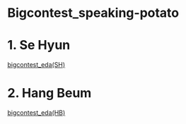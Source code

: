 # Bigcontest_speaking-potato

# 1. Se Hyun
[bigcontest_eda(SH)](https://nbviewer.org/github/sehyun1094/Bigcontest_speaking-potato/blob/main/bigcontest/rmd/bigcontest_eda-SH-.html)


# 2. Hang Beum
[bigcontest_eda(HB)](https://htmlpreview.github.io/?https://github.com/sehyun1094/Bigcontest_speaking-potato/blob/main/bigcontest/rmd/bigcontest_eda-HB-.html#yearly_income)